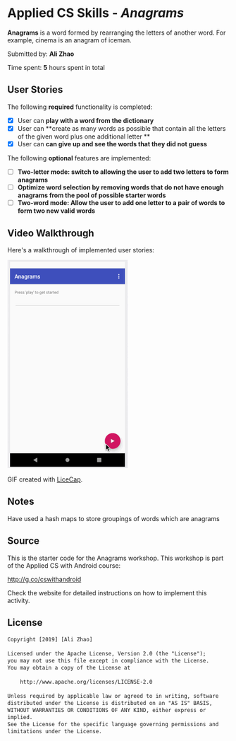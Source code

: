# Applied CS Skills - *Anagrams*

**Anagrams** is a word formed by rearranging the letters of another word. For example, cinema is an anagram of iceman.

Submitted by: **Ali Zhao**

Time spent: **5** hours spent in total


## User Stories

The following **required** functionality is completed:

* [x] User can **play with a word from the dictionary**
* [x] User can **create as many words as possible that contain all the letters of the given word plus one additional letter **
* [x] User can **can give up and see the words that they did not guess**

The following **optional** features are implemented:

* [ ] **Two-letter mode: switch to allowing the user to add two letters to form anagrams**
* [ ] **Optimize word selection by removing words that do not have enough anagrams from the pool of possible starter words**
* [ ] **Two-word mode: Allow the user to add one letter to a pair of words to form two new valid words**

## Video Walkthrough

Here's a walkthrough of implemented user stories:

<img src='Anagrams_WalkThrough.gif' title='Video Walkthrough' width='' alt='Video Walkthrough' />

GIF created with [LiceCap](http://www.cockos.com/licecap/).

## Notes

Have used a hash maps to store groupings of words which are anagrams

## Source

This is the starter code for the Anagrams workshop. 
This workshop is part of the Applied CS with Android course:

http://g.co/cswithandroid

Check the website for detailed instructions on how to implement this activity.

## License

    Copyright [2019] [Ali Zhao]

    Licensed under the Apache License, Version 2.0 (the "License");
    you may not use this file except in compliance with the License.
    You may obtain a copy of the License at

        http://www.apache.org/licenses/LICENSE-2.0

    Unless required by applicable law or agreed to in writing, software
    distributed under the License is distributed on an "AS IS" BASIS,
    WITHOUT WARRANTIES OR CONDITIONS OF ANY KIND, either express or implied.
    See the License for the specific language governing permissions and
    limitations under the License.
